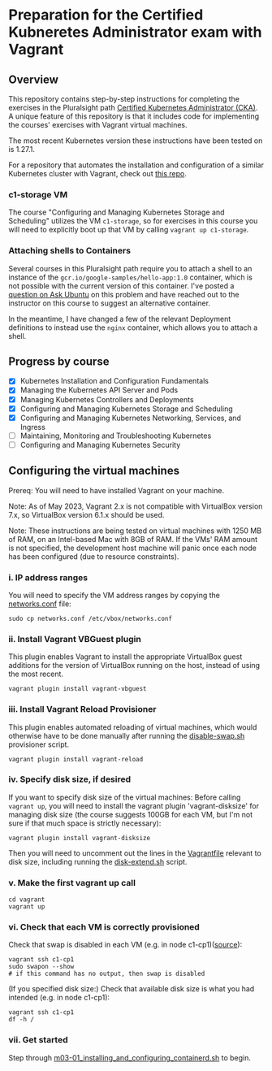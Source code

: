 # Preparation for the Certified Kubneretes Administrator exam with Vagrant

## Overview
This repository contains step-by-step instructions for completing the exercises in the Pluralsight path [Certified Kubernetes Administrator (CKA)](https://app.pluralsight.com/paths/certificate/certified-kubernetes-administrator). A unique feature of this repository is that it includes code for implementing the courses' exercises with Vagrant virtual machines. 

The most recent Kubernetes version these instructions have been tested on is 1.27.1.

For a repository that automates the installation and configuration of a similar Kubernetes cluster with Vagrant, check out [this repo](https://github.com/techiescamp/vagrant-kubeadm-kubernetes).

### c1-storage VM
The course "Configuring and Managing Kubernetes Storage and Scheduling" utilizes the VM `c1-storage`, so for exercises in this course you will need to explicitly boot up that VM by calling `vagrant up c1-storage`.


### Attaching shells to Containers
Several courses in this Pluralsight path require you to attach a shell to an instance of the `gcr.io/google-samples/hello-app:1.0` container, which is not possible with the current version of this container. I've posted a [question on Ask Ubuntu](https://askubuntu.com/questions/1448795/why-can-i-not-attach-a-shell-to-googles-hello-appv1-container) on this problem and have reached out to the instructor on this course to suggest an alternative container.

In the meantime, I have changed a few of the relevant Deployment definitions to instead use the `nginx` container, which allows you to attach a shell.

## Progress by course
- [x] Kubernetes Installation and Configuration Fundamentals
- [X] Managing the Kubernetes API Server and Pods
- [X] Managing Kubernetes Controllers and Deployments
- [X] Configuring and Managing Kubernetes Storage and Scheduling
- [X] Configuring and Managing Kubernetes Networking, Services, and Ingress
- [ ] Maintaining, Monitoring and Troubleshooting Kubernetes
- [ ] Configuring and Managing Kubernetes Security

## Configuring the virtual machines
Prereq: You will need to have installed Vagrant on your machine.

Note: As of May 2023, Vagrant 2.x is not compatible with VirtualBox version 7.x, so VirtualBox version 6.1.x should be used.

Note: These instructions are being tested on virtual machines with 1250 MB of RAM, on an Intel-based Mac with 8GB of RAM. If the VMs' RAM amount is not specified, the development host machine will panic once each node has been configured (due to resource constraints).

### i. IP address ranges
You will need to specify the VM address ranges by copying the [networks.conf](vagrant/networks.conf) file:

```
sudo cp networks.conf /etc/vbox/networks.conf
```

### ii. Install Vagrant VBGuest plugin
This plugin enables Vagrant to install the appropriate VirtualBox guest additions for the version of VirtualBox running on the host, instead of using the most recent.

```
vagrant plugin install vagrant-vbguest
```

### iii. Install Vagrant Reload Provisioner
This plugin enables automated reloading of virtual machines, which would otherwise have to be done manually after running the [disable-swap.sh](/vagrant/disable-swap.sh) provisioner script.

```
vagrant plugin install vagrant-reload
```

### iv. Specify disk size, if desired
If you want to specify disk size of the virtual machines: Before calling `vagrant up`, you will need to install the vagrant plugin 'vagrant-disksize' for managing disk size (the course suggests 100GB for each VM, but I'm not sure if that much space is strictly necessary):
```
vagrant plugin install vagrant-disksize
```
Then you will need to uncomment out the lines in the [Vagrantfile](vagrant/Vagrantfile) relevant to disk size, including running the [disk-extend.sh](vagrant/disk-extend.sh) script.

### v. Make the first vagrant up call

```
cd vagrant
vagrant up
```

### vi. Check that each VM is correctly provisioned

Check that swap is disabled in each VM (e.g. in node c1-cp1)([source][1]):
```
vagrant ssh c1-cp1
sudo swapon --show
# if this command has no output, then swap is disabled
```
(If you specified disk size:) Check that available disk size is what you had intended (e.g. in node c1-cp1):
```
vagrant ssh c1-cp1
df -h /
```

### vii. Get started
Step through [m03-01_installing_and_configuring_containerd.sh](exercise-modules/Kubernetes_Installation_and_Configuration_Fundamentals/m03-01_installing_and_configuring_containerd.sh) to begin. 

[1]: https://unix.stackexchange.com/questions/23072/how-can-i-check-if-swap-is-active-from-the-command-line
